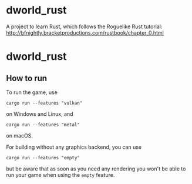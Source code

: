 # dworld_rust

A project to learn Rust, which follows the Roguelike Rust tutorial: http://bfnightly.bracketproductions.com/rustbook/chapter_0.html

# dworld_rust

## How to run

To run the game, use

```
cargo run --features "vulkan"
```

on Windows and Linux, and

```
cargo run --features "metal"
```

on macOS.

For building without any graphics backend, you can use

```
cargo run --features "empty"
```

but be aware that as soon as you need any rendering you won't be able to run your game when using
the `empty` feature.